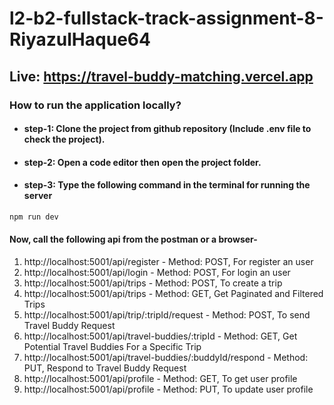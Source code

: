 # l2-b2-fullstack-track-assignment-8-RiyazulHaque64

## Live: https://travel-buddy-matching.vercel.app

### How to run the application locally?

- #### step-1: Clone the project from github repository (Include .env file to check the project).
- #### step-2: Open a code editor then open the project folder.
- #### step-3: Type the following command in the terminal for running the server

```bash
npm run dev
```

#### Now, call the following api from the postman or a browser-

1. http://localhost:5001/api/register - Method: POST, For register an user
2. http://localhost:5001/api/login - Method: POST, For login an user
3. http://localhost:5001/api/trips - Method: POST, To create a trip
4. http://localhost:5001/api/trips - Method: GET, Get Paginated and Filtered Trips
5. http://localhost:5001/api/trip/:tripId/request - Method: POST, To send Travel Buddy Request
6. http://localhost:5001/api/travel-buddies/:tripId - Method: GET, Get Potential Travel Buddies For a Specific Trip
7. http://localhost:5001/api/travel-buddies/:buddyId/respond - Method: PUT, Respond to Travel Buddy Request
8. http://localhost:5001/api/profile - Method: GET, To get user profile
9. http://localhost:5001/api/profile - Method: PUT, To update user profile
